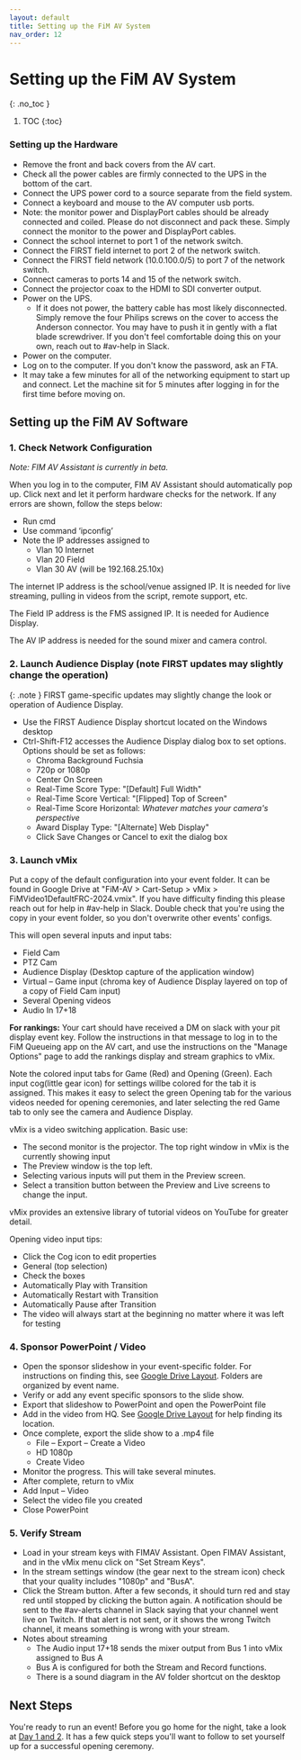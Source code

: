 ```yaml
---
layout: default
title: Setting up the FiM AV System
nav_order: 12
---
```


# Setting up the FiM AV System
{: .no_toc }

1. TOC
{:toc}

### Setting up the Hardware

- Remove the front and back covers from the AV cart.
- Check all the power cables are firmly connected to the UPS in the bottom of the cart.
- Connect the UPS power cord to a source separate from the field system.
- Connect a keyboard and mouse to the AV computer usb ports.
- Note: the monitor power and DisplayPort cables should be already connected and coiled. Please do not disconnect and pack these. Simply connect the monitor to the power and DisplayPort cables.
- Connect the school internet to port 1 of the network switch.
- Connect the FIRST field internet to port 2 of the network switch.
- Connect the FIRST field network (10.0.100.0/5) to port 7 of the network switch.
- Connect cameras to ports 14 and 15 of the network switch.
- Connect the projector coax to the HDMI to SDI converter output.
- Power on the UPS.
    - If it does not power, the battery cable has most likely disconnected. Simply remove the four Philips screws on the cover to access the Anderson connector. You may have to push it in gently with a flat blade screwdriver. If you don't feel comfortable doing this on your own, reach out to #av-help in Slack.
- Power on the computer.
- Log on to the computer. If you don't know the password, ask an FTA.
- It may take a few minutes for all of the networking equipment to start up and connect. Let the machine sit for 5 minutes after logging in for the first time before moving on.
 
## Setting up the FiM AV Software
 
### 1. Check Network Configuration

*Note: FIM AV Assistant is currently in beta.*

When you log in to the computer, FIM AV Assistant should automatically pop up. Click next and let it perform hardware checks for the network. If any errors are shown, follow the steps below:

- Run cmd 
- Use command ‘ipconfig’ 
- Note the IP addresses assigned to 
    - Vlan 10 Internet 
    - Vlan 20 Field 
    - Vlan 30 AV (will be 192.168.25.10x) 
 
The internet IP address is the school/venue assigned IP. It is needed for live streaming, pulling in videos from the script, remote support, etc.

The Field IP address is the FMS assigned IP. It is needed for Audience Display.

The AV IP address is needed for the sound mixer and camera control. 
 
### 2. Launch Audience Display (note FIRST updates may slightly change the operation) 

{: .note }
FIRST game-specific updates may slightly change the look or operation of Audience Display.

- Use the FIRST Audience Display shortcut located on the Windows desktop 
- Ctrl-Shift-F12 accesses the Audience Display dialog box to set options. Options should be set as follows: 
    - Chroma Background Fuchsia 
    - 720p or 1080p 
    - Center On Screen
    - Real-Time Score Type: "\[Default\] Full Width"
    - Real-Time Score Vertical: "\[Flipped\] Top of Screen"
    - Real-Time Score Horizontal: *Whatever matches your camera's perspective*
    - Award Display Type: "\[Alternate\] Web Display"
    - Click Save Changes or Cancel to exit the dialog box 
 
### 3. Launch vMix

<!-- TODO: These instructions don't seem to apply yet -->
<!-- You have two options. The easiest way is listed first 
- Option 1
    - Open the Events folder in the top left corner to the right of the vMix icon 
    - Find your event name and open that folder 
    - Double click on .vmix file to open it in vMix 
- Option 2: 
    - There is a desktop shortcut in the upper left corner and a taskbar shortcut on the bottom of the screen. 
    - Click the down triangle on the Open button at the top left 
    - Browse to the Events folder for your event and select the .vmix file  -->

Put a copy of the default configuration into your event folder. It can be found in Google Drive at "FiM-AV > Cart-Setup > vMix > FiMVideo1DefaultFRC-2024.vmix". If you have difficulty finding this please reach out for help in #av-help in Slack. Double check that you're using the copy in your event folder, so you don't overwrite other events' configs.

This will open several inputs and input tabs: 

- Field Cam  
- PTZ Cam 
- Audience Display (Desktop capture of the application window) 
- Virtual – Game input (chroma key of Audience Display layered on top of a copy of Field Cam input) 
- Several Opening videos 
- Audio In 17+18 

**For rankings:** Your cart should have received a DM on slack with your pit display event key. Follow the instructions in that message to log in to the FiM Queueing app on the AV cart, and use the instructions on the "Manage Options" page to add the rankings display and stream graphics to vMix.

Note the colored input tabs for Game (Red) and Opening (Green). Each input cog(little gear icon) for settings willbe colored for the tab it is assigned. This makes it easy to select the green Opening tab for the various videos needed for opening ceremonies, and later selecting the red Game tab to only see the camera and Audience Display. 
 
vMix is a video switching application. Basic use: 

- The second monitor is the projector. The top right window in vMix is the currently showing input 
- The Preview window is the top left.
- Selecting various inputs will put them in the Preview screen. 
- Select a transition button between the Preview and Live screens to change the input. 

vMix provides an extensive library of tutorial videos on YouTube for greater detail. 
 
Opening video input tips: 

- Click the Cog icon to edit properties 
- General (top selection) 
- Check the boxes  
- Automatically Play with Transition 
- Automatically Restart with Transition 
- Automatically Pause after Transition 
- The video will always start at the beginning no matter where it was left for testing 
 
### 4. Sponsor PowerPoint / Video 
- Open the sponsor slideshow in your event-specific folder. For instructions on finding this, see [Google Drive Layout](../google-drive). Folders are organized by event name.
- Verify or add any event specific sponsors to the slide show.
- Export that slideshow to PowerPoint and open the PowerPoint file
- Add in the video from HQ. See [Google Drive Layout](../google-drive) for help finding its location.
- Once complete, export the slide show to a .mp4 file 
    - File – Export – Create a Video 
    - HD 1080p 
    - Create Video
- Monitor the progress. This will take several minutes.  
- After complete, return to vMix 
- Add Input – Video 
- Select the video file you created 
- Close PowerPoint 

### 5. Verify Stream
- Load in your stream keys with FIMAV Assistant. Open FIMAV Assistant, and in the vMix menu click on "Set Stream Keys".
- In the stream settings window (the gear next to the stream icon) check that your quality includes "1080p" and "BusA".
- Click the Stream button. After a few seconds, it should turn red and stay red until stopped by clicking the button again. A notification should be sent to the #av-alerts channel in Slack saying that your channel went live on Twitch. If that alert is not sent, or it shows the wrong Twitch channel, it means something is wrong with your stream.
- Notes about streaming 
    - The Audio input 17+18 sends the mixer output from Bus 1 into vMix assigned to Bus A 
    - Bus A is configured for both the Stream and Record functions. 
    - There is a sound diagram in the AV folder shortcut on the desktop

## Next Steps

You're ready to run an event! Before you go home for the night, take a look at [Day 1 and 2](../day-1-and-2). It has a few quick steps you'll want to follow to set yourself up for a successful opening ceremony.
